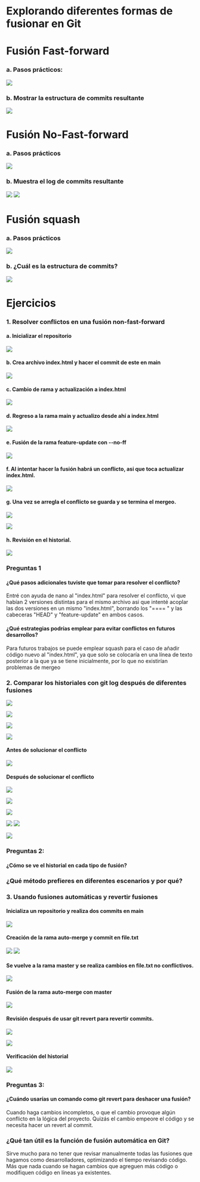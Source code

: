 # Explorando diferentes formas de fusionar en Git
# Fusión Fast-forward

### a. Pasos prácticos: 
![](imagenes/pasos_practicos-FastForward.png)
### b. Mostrar la estructura de commits resultante
![](imagenes/pregunta-FastForward.png)
# Fusión No-Fast-forward

### a. Pasos prácticos
![](imagenes/pasos_practicos-NoFastForward.png)
### b. Muestra el log de commits resultante
![](imagenes/pregunta1-NoFastForward.png)
![](imagenes/pregunta2-NoFastForward.png)
# Fusión squash

### a. Pasos prácticos
![](imagenes/pasos_practicos-Squash.png)
### b. ¿Cuál es la estructura de commits?
![](imagenes/pregunta-Squash.png)

# Ejercicios
### 1. Resolver conflictos en una fusión non-fast-forward

#### a. Inicializar el repositorio
![](imagenes/ejercicio1_a.png)

#### b. Crea archivo index.html y hacer el commit de este en main
![](imagenes/ejercicio1_b.png)

#### c. Cambio de rama y actualización a index.html
![](imagenes/ejercicio1_c.png)

#### d. Regreso a la rama main y actualizo desde ahí a index.html
![](imagenes/ejercicio1_d.png)

#### e. Fusión de la rama feature-update con --no-ff
![](imagenes/ejercicio1_e.png)

#### f. Al intentar hacer la fusión habrá un conflicto, asi que toca actualizar index.html.
![](imagenes/ejercicio1_f.png)

#### g. Una vez se arregla el conflicto se guarda y se termina el mergeo.
![](imagenes/ejercicio1_g.png)

![](imagenes/ejercicio1_h.png)

#### h. Revisión en el historial.
![](imagenes/ejercicio1_i.png)


### Preguntas 1
#### ¿Qué pasos adicionales tuviste que tomar para resolver el conflicto?
Entré con ayuda de nano al "index.html" para resolver el conflicto, vi que habían 2 versiones distintas para el mismo archivo asi que intenté acoplar las dos versiones en un mismo "index.html", borrando los "==== " y las cabeceras "HEAD" y "feature-update" en ambos casos.

#### ¿Qué estrategias podrías emplear para evitar conflictos en futuros desarrollos?
Para futuros trabajos se puede emplear squash para el caso de añadir código nuevo al "index.html", ya que solo se colocaría en una línea de texto posterior a la que ya se tiene inicialmente, por lo que no existirían problemas de mergeo

### 2. Comparar los historiales con git log después de diferentes fusiones

![](imagenes/ejercicio2_a.png)

![](imagenes/ejercicio2_b.png)

![](imagenes/ejercicio2_c.png)

![](imagenes/ejercicio2_d.png)
#### Antes de solucionar el conflicto
![](imagenes/ejercicio2_e.png)
#### Después de solucionar el conflicto
![](imagenes/ejercicio2_f.png)

![](imagenes/ejercicio2_g.png)

![](imagenes/ejercicio2_h.png)

![](imagenes/ejercicio2_i.png)
![](imagenes/ejercicio2_j.png)

![](imagenes/ejercicio2_k.png)
### Preguntas 2:
#### ¿Cómo se ve el historial en cada tipo de fusión?

### ¿Qué método prefieres en diferentes escenarios y por qué?

### 3. Usando fusiones automáticas y revertir fusiones
#### Inicializa un repositorio y realiza dos commits en **main**
![](imagenes/ejercicio3_a.png)
#### Creación de la rama **auto-merge** y commit en **file.txt**
![](imagenes/ejercicio3_b.png)
![](imagenes/ejercicio3_c.png)
#### Se vuelve a la rama **master** y se realiza cambios en **file.txt** no conflictivos.
![](imagenes/ejercicio3_d.png)
#### Fusión de la rama **auto-merge** con **master**
![](imagenes/ejercicio3_e.png)
#### Revisión después de usar **git revert** para revertir commits.
![](imagenes/ejercicio3_f.png)

![](imagenes/ejercicio3_g.png)
#### Verificación del historial
![](imagenes/ejercicio3_h.png)

### Preguntas 3:
#### ¿Cuándo usarías un comando como git revert para deshacer una fusión?
Cuando haga cambios incompletos, o que el cambio provoque algún conflicto en la lógica del proyecto. Quizás el cambio empeore el código y se necesita hacer un revert al commit.
### ¿Qué tan útil es la función de fusión automática en Git?
Sirve mucho para no tener que revisar manualmente todas las fusiones que hagamos como desarrolladores, optimizando el tiempo revisando código. Más que nada cuando se hagan cambios que agreguen más código o modifiquen código en líneas ya existentes.



